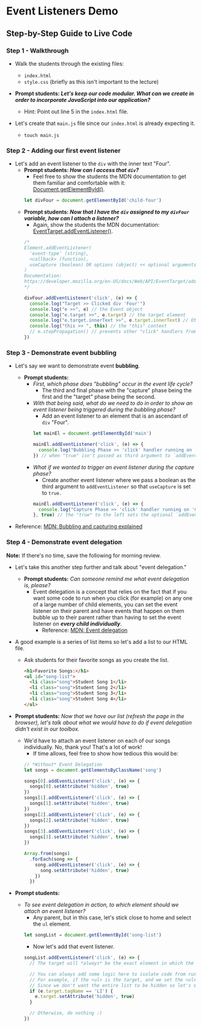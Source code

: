# Event Listeners Demo

## Step-by-Step Guide to Live Code

### **Step 1** - Walkthrough
- Walk the students through the existing files:
  - `index.html`
  - `style.css` (briefly as this isn't important to the lecture)

- **Prompt students: _Let's keep our code modular. What can we create in order to incorporate JavaScript into our application?_**
  - Hint: Point out line 5 in the `index.html` file.

- Let's create that `main.js` file since our `index.html` is already expecting it.
  - `touch main.js`

### **Step 2** - Adding our first event listener
- Let's add an event listener to the `div` with the inner text "Four".
  - **Prompt students: _How can I access that `div`?_**
    - Feel free to show the students the MDN documentation to get them familiar and comfortable with it: [Document.getElementById()](https://developer.mozilla.org/en-US/docs/Web/API/Document/getElementById).
    ```js
    let divFour = document.getElementById('child-four')
    ```
  - **Prompt students: _Now that I have the `div` assigned to my `divFour` variable, how can I attach a listener?_**
    - Again, show the students the MDN documentation: [EventTarget.addEventListener()](https://developer.mozilla.org/en-US/docs/Web/API/EventTarget/addEventListener).
    ```js
    /*
    Element.addEventListener(
      'event-type' (string),
      <callback> (function),
      useCapture (boolean) OR options (object) << optional arguments
    )
    Documentation:
    https://developer.mozilla.org/en-US/docs/Web/API/EventTarget/addEventListener
    */

    divFour.addEventListener('click', (e) => {
      console.log("Target >> Clicked div 'Four'")
      console.log("e >>", e) // the Event object
      console.log("e.target >>", e.target) // the target element
      console.log("e.target.innerText >>", e.target.innerText) // Other Element properties: https://developer.mozilla.org/en-US/docs/Web/API/Element
      console.log("this >> ", this) // the "this" context
      // e.stopPropagation() // prevents other "click" handlers from running upstream in the bubbling phase
    })
    ```

### **Step 3** - Demonstrate event bubbling

- Let's say we want to demonstrate event **bubbling**.
  - **Prompt students:**
    - _First, which phase does "bubbling" occur in the event life cycle?_
      - The third and final phase with the "capture" phase being the first and the "target" phase being the second.
    - _With that being said, what do we need to do in order to show an event listener being triggered during the bubbling phase?_
      - Add an event listener to an element that is an ascendant of `div` "Four".
      ```js
      let mainEl = document.getElementById('main')

      mainEl.addEventListener('click', (e) => {
        console.log("Bubbling Phase >> 'click' handler running on 'main' div")
      }) // when "true" isn't passed as third argument to `addEventListener`, by default, it sets `useCapture` to "false", thus the handler is run during the Bubbling Phase
      ```
    - _What if we wanted to trigger an event listener during the capture phase?_
      - Create another event listener where we pass a boolean as the third argument to `addEventListener` so that `useCapture` is set to `true.`
      ```js
      mainEl.addEventListener('click', (e) => {
        console.log("Capture Phase >> 'click' handler running on 'main' div")
      }, true) // the "true" to the left sets the optional `addEventListener` third argument, `useCapture`, to `true` so that this handler is run during the Capture Phase
      ```

- Reference: [MDN: Bubbling and capturing explained](https://developer.mozilla.org/en-US/docs/Learn/JavaScript/Building_blocks/Events#Bubbling_and_capturing_explained)

### **Step 4** - Demonstrate event delegation

**Note:** If there's no time, save the following for morning review.

- Let's take this another step further and talk about "event delegation."
  - **Prompt students:** _Can someone remind me what event delegation is, please?_
    - Event delegation is a concept that relies on the fact that if you want some code to run when you click (for example) on any one of a large number of child elements, you can set the event listener on their parent and have events that happen on them bubble up to their parent rather than having to set the event listener on ***every child individually***.
      - Reference: [MDN: Event delegation](https://developer.mozilla.org/en-US/docs/Learn/JavaScript/Building_blocks/Events#Event_delegation)

- A good example is a series of list items so let's add a list to our HTML file.
  - Ask students for their favorite songs as you create the list.
    ```html
    <h1>Favorite Songs:</h1>
    <ul id="song-list">
      <li class="song">Student Song 1</li>
      <li class="song">Student Song 2</li>
      <li class="song">Student Song 3</li>
      <li class="song">Student Song 4</li>
    </ul>
    ```

- **Prompt students:** _Now that we have our list (refresh the page in the browser), let's talk about what we would have to do if event delegation didn't exist in our toolbox._
  - We'd have to attach an event listener on each of our songs individually. No, thank you! That's a lot of work!
    - If time allows, feel free to show how tedious this would be:
    ```js
    // *Without* Event Delegation
    let songs = document.getElementsByClassName('song')

    songs[0].addEventListener('click', (e) => {
      songs[0].setAttribute('hidden', true)
    })
    songs[1].addEventListener('click', (e) => {
      songs[1].setAttribute('hidden', true)
    })
    songs[2].addEventListener('click', (e) => {
      songs[2].setAttribute('hidden', true)
    })
    songs[3].addEventListener('click', (e) => {
      songs[3].setAttribute('hidden', true)
    })

    Array.from(songs)
      .forEach(song => {
        song.addEventListener('click', (e) => {
          song.setAttribute('hidden', true)
        })
      })
    ```

- **Prompt students:**
  - _To see event delegation in action, to which element should we attach an event listener?_
    - Any parent, but in this case, let's stick close to home and select the `ul` element.
    ```js
    let songList = document.getElementById('song-list')
    ```
    - Now let's add that event listener.
    ```js
    songList.addEventListener('click', (e) => {
      // The target will *always* be the exact element in which the user triggered the event (hence "event.target")

      // You can always add some logic here to isolate code from running depending on what the target is
      // For example, if the <ul> is the target, and we set the <ul>'s "hidden" attribute to `true`, the entire list would disappear (the target element and whatever may be nested within that element).
      // Since we don't want the entire list to be hidden so let's only run our code when the child <li>s are clicked.
      if (e.target.tagName == 'LI') {
        e.target.setAttribute('hidden', true)
      }

      // Otherwise, do nothing :)
    })
    ```
